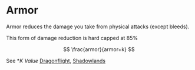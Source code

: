 # Armor
Armor reduces the damage you take from physical attacks (except bleeds).

This form of damage reduction is hard capped at 85%

$$
\frac{armor}{armor+k}
$$

See **K Value* [Dragonflight](../system/constants-df.md), [Shadowlands](../system/constants-sl.md)
